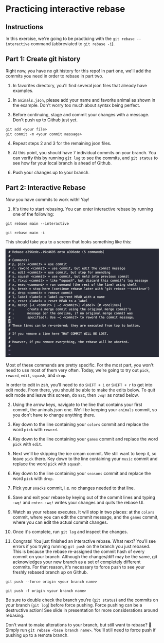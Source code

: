 # Practicing interactive rebase

## Instructions

In this exercise, we're going to be practicing with the `git rebase --interactive` command (abbreviated to `git rebase -i`).

## Part 1: Create git history

Right now, you have no git history for this repo! In part one, we'll add the commits you need in order to rebase in part two.

1. In favorites directory, you'll find several json files that already have examples.

2. In `animals.json`, please add your name and favorite animal as shown in the example. Don't worry too much about syntax being perfect.

3. Before continuing, stage and commit your changes with a message. Don't push up to Github just yet.

```
git add <your file>
git commit -m <your commit message>
```

4. Repeat steps 2 and 3 for the remaining json files.

5. At this point, you should have 7 individual commits on your branch. You can verify this by running `git log` to see the commits, and `git status` to see how far your local branch is ahead of Github.

6. Push your changes up to your branch.

## Part 2: Interactive Rebase

Now you have commits to work with! Yay!

1. It's time to start rebasing. You can enter interactive rebase by running one of the following:

```
git rebase main --interactive
```

```
git rebase main -i
```

This should take you to a screen that looks something like this:

![rebasing](./images/rebase.png)

Most of these commands are pretty specific. For the most part, you won't need to use most of them very often. Today, we're going to try out `pick`, `reword`, `edit`, `squash`, and `drop`.

In order to edit in zsh, you'll need to do `SHIFT + i` or `SHIFT + r` to get into edit mode. From there, you should be able to make the edits below. To quit edit mode and leave this screen, do `ESC`, then `:wq!` as noted below.

2. Using the arrow keys, navigate to the line that contains your first commit, the animals.json one. We'll be keeping your `animals` commit, so you don't have to change anything there.

3. Key down to the line containing your `colors` commit and replace the word `pick` with `reword`.

4. Key down to the line containing your `games` commit and replace the word `pick` with `edit`.

5. Next we'll be skipping the ice cream commit. We still want to keep it, so leave `pick` there. Key down to the line containing your `music` commit and replace the word `pick` with `squash`.

6. Key down to the line containing your `seasons` commit and replace the word `pick` with `drop`.

7. Pick your `snacks` commit, i.e. no changes needed to that line.

8. Save and exit your rebase by keying out of the commit lines and typing `:wq!` and `enter`. `:wq!` writes your changes and quits the rebase UI.

9. Watch as your rebase executes. It will stop in two places: at the `colors` commit, where you can edit the commit message, and the `games` commit, where you can edit the actual commit changes.

10. Once it's complete, run `git log` and inspect the changes.

11. Congrats! You just finished an interactive rebase. What next? You'll see errors if you trying running `git push` on the branch you just rebased. This is because the rebase re-assigned the commit hash of every commit on your branch. Although the changes/diff may be the same, git acknowledges your new branch as a set of completely different commits. For that reason, it's necessary to force push to see your freshly rebased branch up on Github.

```
git push --force origin <your branch name>
```

```
git push -f origin <your branch name>
```

Be sure to double check the branch you're (`git status`) and the commits on your branch (`git log`) before force pushing. Force pushing can be a destructive action! See slide in presentation for more considerations around rebasing.

Don't want to make alterations to your branch, but still want to rebase? 🤔 Simply run `git rebase <base branch name>`. You'll still need to force push if pushing up to a remote branch.
